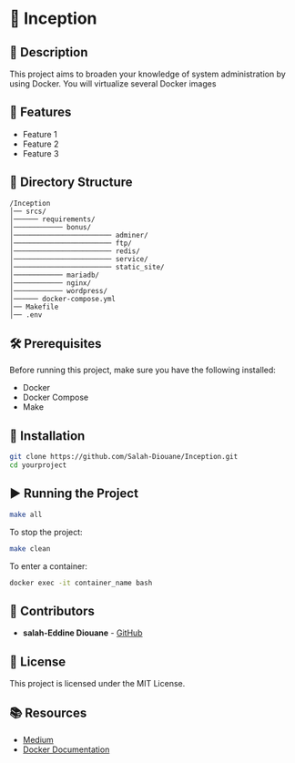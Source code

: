 # 📌 Inception

## 📝 Description
This project aims to broaden your knowledge of system administration by using Docker.
You will virtualize several Docker images

## 🚀 Features
- Feature 1
- Feature 2
- Feature 3

## 📂 Directory Structure
```
/Inception
│── srcs/
│────── requirements/
│──────────── bonus/
│──────────────────────── adminer/
│──────────────────────── ftp/
│──────────────────────── redis/
│──────────────────────── service/
│──────────────────────── static_site/
│──────────── mariadb/
│──────────── nginx/
│──────────── wordpress/
│────── docker-compose.yml
│── Makefile
│── .env
```

## 🛠 Prerequisites
Before running this project, make sure you have the following installed:
- Docker
- Docker Compose
- Make

## 🔧 Installation
```bash
git clone https://github.com/Salah-Diouane/Inception.git
cd yourproject
```

## ▶️ Running the Project
```bash
make all
```

To stop the project:
```bash
make clean
```
To enter a container:
```bash
docker exec -it container_name bash
```


## 👤 Contributors
- **salah-Eddine Diouane** - [GitHub](https://github.com/salah-diouane)

## 📜 License
This project is licensed under the MIT License.

## 📚 Resources
- [Medium]((https://medium.com/@salahdiouane964/8e0ad67e0eb4))
- [Docker Documentation](https://docs.docker.com/)

